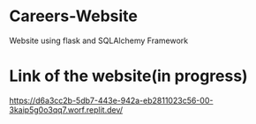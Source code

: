 # Careers-Website
Website using flask and SQLAlchemy Framework

# Link of the website(in progress)
https://d6a3cc2b-5db7-443e-942a-eb2811023c56-00-3kaip5g0o3qq7.worf.replit.dev/
